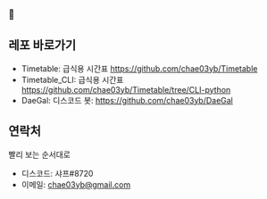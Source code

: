 ###  👋

<!--
**chae03yb/chae03yb** is a ✨ _special_ ✨ repository because its `README.md` (this file) appears on your GitHub profile.

Here are some ideas to get you started:

- 🔭 I’m currently working on ...
- 🌱 I’m currently learning ...
- 👯 I’m looking to collaborate on ...
- 🤔 I’m looking for help with ...
- 💬 Ask me about ...
- 📫 How to reach me: ...
- 😄 Pronouns: ...
- ⚡ Fun fact: ...
-->

## 레포 바로가기
* Timetable: 급식용 시간표 https://github.com/chae03yb/Timetable
* Timetable_CLI: 급식용 시간표 https://github.com/chae03yb/Timetable/tree/CLI-python
* DaeGal: 디스코드 봇: https://github.com/chae03yb/DaeGal

## 연락처
빨리 보는 순서대로

* 디스코드: 샤프#8720
* 이메일: chae03yb@gmail.com

